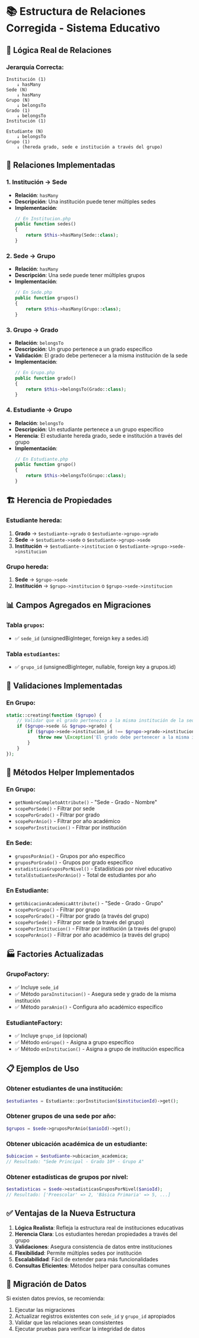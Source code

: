 # 📚 Estructura de Relaciones Corregida - Sistema Educativo

## 🎯 **Lógica Real de Relaciones**

### **Jerarquía Correcta:**
```
Institución (1)
    ↓ hasMany
Sede (N)
    ↓ hasMany
Grupo (N)
    ↓ belongsTo
Grado (1)
    ↓ belongsTo
Institución (1)

Estudiante (N)
    ↓ belongsTo
Grupo (1)
    ↓ (hereda grado, sede e institución a través del grupo)
```

## 🔗 **Relaciones Implementadas**

### **1. Institución → Sede**
- **Relación**: `hasMany`
- **Descripción**: Una institución puede tener múltiples sedes
- **Implementación**: 
  ```php
  // En Institucion.php
  public function sedes()
  {
      return $this->hasMany(Sede::class);
  }
  ```

### **2. Sede → Grupo**
- **Relación**: `hasMany`
- **Descripción**: Una sede puede tener múltiples grupos
- **Implementación**:
  ```php
  // En Sede.php
  public function grupos()
  {
      return $this->hasMany(Grupo::class);
  }
  ```

### **3. Grupo → Grado**
- **Relación**: `belongsTo`
- **Descripción**: Un grupo pertenece a un grado específico
- **Validación**: El grado debe pertenecer a la misma institución de la sede
- **Implementación**:
  ```php
  // En Grupo.php
  public function grado()
  {
      return $this->belongsTo(Grado::class);
  }
  ```

### **4. Estudiante → Grupo**
- **Relación**: `belongsTo`
- **Descripción**: Un estudiante pertenece a un grupo específico
- **Herencia**: El estudiante hereda grado, sede e institución a través del grupo
- **Implementación**:
  ```php
  // En Estudiante.php
  public function grupo()
  {
      return $this->belongsTo(Grupo::class);
  }
  ```

## 🏗️ **Herencia de Propiedades**

### **Estudiante hereda:**
1. **Grado** → `$estudiante->grado` o `$estudiante->grupo->grado`
2. **Sede** → `$estudiante->sede` o `$estudiante->grupo->sede`
3. **Institución** → `$estudiante->institucion` o `$estudiante->grupo->sede->institucion`

### **Grupo hereda:**
1. **Sede** → `$grupo->sede`
2. **Institución** → `$grupo->institucion` o `$grupo->sede->institucion`

## 📊 **Campos Agregados en Migraciones**

### **Tabla `grupos`:**
- ✅ `sede_id` (unsignedBigInteger, foreign key a sedes.id)

### **Tabla `estudiantes`:**
- ✅ `grupo_id` (unsignedBigInteger, nullable, foreign key a grupos.id)

## 🔧 **Validaciones Implementadas**

### **En Grupo:**
```php
static::creating(function ($grupo) {
    // Validar que el grado pertenezca a la misma institución de la sede
    if ($grupo->sede && $grupo->grado) {
        if ($grupo->sede->institucion_id !== $grupo->grado->institucion_id) {
            throw new \Exception('El grado debe pertenecer a la misma institución de la sede');
        }
    }
});
```

## 🎯 **Métodos Helper Implementados**

### **En Grupo:**
- `getNombreCompletoAttribute()` - "Sede - Grado - Nombre"
- `scopePorSede()` - Filtrar por sede
- `scopePorGrado()` - Filtrar por grado
- `scopePorAnio()` - Filtrar por año académico
- `scopePorInstitucion()` - Filtrar por institución

### **En Sede:**
- `gruposPorAnio()` - Grupos por año específico
- `gruposPorGrado()` - Grupos por grado específico
- `estadisticasGruposPorNivel()` - Estadísticas por nivel educativo
- `totalEstudiantesPorAnio()` - Total de estudiantes por año

### **En Estudiante:**
- `getUbicacionAcademicaAttribute()` - "Sede - Grado - Grupo"
- `scopePorGrupo()` - Filtrar por grupo
- `scopePorGrado()` - Filtrar por grado (a través del grupo)
- `scopePorSede()` - Filtrar por sede (a través del grupo)
- `scopePorInstitucion()` - Filtrar por institución (a través del grupo)
- `scopePorAnio()` - Filtrar por año académico (a través del grupo)

## 🏭 **Factories Actualizadas**

### **GrupoFactory:**
- ✅ Incluye `sede_id`
- ✅ Método `paraInstitucion()` - Asegura sede y grado de la misma institución
- ✅ Método `paraAnio()` - Configura año académico específico

### **EstudianteFactory:**
- ✅ Incluye `grupo_id` (opcional)
- ✅ Método `enGrupo()` - Asigna a grupo específico
- ✅ Método `enInstitucion()` - Asigna a grupo de institución específica

## 📋 **Ejemplos de Uso**

### **Obtener estudiantes de una institución:**
```php
$estudiantes = Estudiante::porInstitucion($institucionId)->get();
```

### **Obtener grupos de una sede por año:**
```php
$grupos = $sede->gruposPorAnio($anioId)->get();
```

### **Obtener ubicación académica de un estudiante:**
```php
$ubicacion = $estudiante->ubicacion_academica;
// Resultado: "Sede Principal - Grado 10º - Grupo A"
```

### **Obtener estadísticas de grupos por nivel:**
```php
$estadisticas = $sede->estadisticasGruposPorNivel($anioId);
// Resultado: ['Preescolar' => 2, 'Básica Primaria' => 5, ...]
```

## ✅ **Ventajas de la Nueva Estructura**

1. **Lógica Realista**: Refleja la estructura real de instituciones educativas
2. **Herencia Clara**: Los estudiantes heredan propiedades a través del grupo
3. **Validaciones**: Asegura consistencia de datos entre instituciones
4. **Flexibilidad**: Permite múltiples sedes por institución
5. **Escalabilidad**: Fácil de extender para más funcionalidades
6. **Consultas Eficientes**: Métodos helper para consultas comunes

## 🔄 **Migración de Datos**

Si existen datos previos, se recomienda:
1. Ejecutar las migraciones
2. Actualizar registros existentes con `sede_id` y `grupo_id` apropiados
3. Validar que las relaciones sean consistentes
4. Ejecutar pruebas para verificar la integridad de datos 